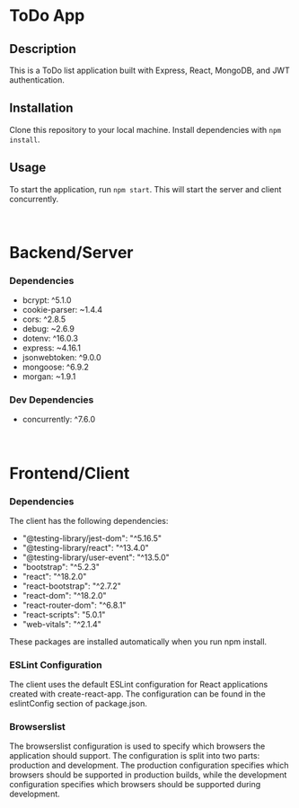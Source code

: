 # ToDo App

## Description

This is a ToDo list application built with Express, React, MongoDB, and JWT authentication.

## Installation

Clone this repository to your local machine.
Install dependencies with `npm install`.

## Usage

To start the application, run `npm start`. This will start the server and client concurrently.

&nbsp;

# Backend/Server

### Dependencies

- bcrypt: ^5.1.0
- cookie-parser: ~1.4.4
- cors: ^2.8.5
- debug: ~2.6.9
- dotenv: ^16.0.3
- express: ~4.16.1
- jsonwebtoken: ^9.0.0
- mongoose: ^6.9.2
- morgan: ~1.9.1

### Dev Dependencies

- concurrently: ^7.6.0

&nbsp;

# Frontend/Client

### Dependencies

The client has the following dependencies:

- "@testing-library/jest-dom": "^5.16.5"
- "@testing-library/react": "^13.4.0"
- "@testing-library/user-event": "^13.5.0"
- "bootstrap": "^5.2.3"
- "react": "^18.2.0"
- "react-bootstrap": "^2.7.2"
- "react-dom": "^18.2.0"
- "react-router-dom": "^6.8.1"
- "react-scripts": "5.0.1"
- "web-vitals": "^2.1.4"

These packages are installed automatically when you run npm install.

### ESLint Configuration

The client uses the default ESLint configuration for React applications created with create-react-app. The configuration can be found in the eslintConfig section of package.json.

### Browserslist

The browserslist configuration is used to specify which browsers the application should support. The configuration is split into two parts: production and development. The production configuration specifies which browsers should be supported in production builds, while the development configuration specifies which browsers should be supported during development.
